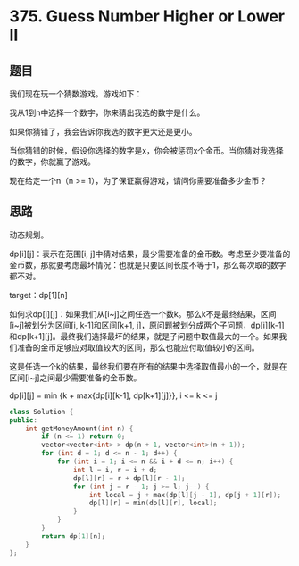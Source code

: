 # 375. Guess Number Higher or Lower II
## 题目
我们现在玩一个猜数游戏。游戏如下：

我从1到n中选择一个数字，你来猜出我选的数字是什么。

如果你猜错了，我会告诉你我选的数字更大还是更小。

当你猜错的时候，假设你选择的数字是x，你会被惩罚x个金币。当你猜对我选择的数字，你就赢了游戏。

现在给定一个n（n >= 1），为了保证赢得游戏，请问你需要准备多少金币？

## 思路
动态规划。

dp[i][j]：表示在范围[i, j]中猜对结果，最少需要准备的金币数。考虑至少要准备的金币数，那就要考虑最坏情况：也就是只要区间长度不等于1，那么每次取的数字都不对。

target：dp[1][n]

如何求dp[i][j]：如果我们从[i~j]之间任选一个数k。那么k不是最终结果，区间[i~j]被划分为区间[i, k-1]和区间[k+1, j]，原问题被划分成两个子问题，dp[i][k-1]和dp[k+1][j]。最终我们选择最坏的结果，就是子问题中取值最大的一个。如果我们准备的金币足够应对取值较大的区间，那么也能应付取值较小的区间。

这是任选一个k的结果，最终我们要在所有的结果中选择取值最小的一个，就是在区间[i~j]之间最少需要准备的金币数。

dp[i][j] =  min {k + max{dp[i][k-1], dp[k+1][j]}}, i <= k <= j

```C++
class Solution {
public:
    int getMoneyAmount(int n) {
        if (n <= 1) return 0;
        vector<vector<int> > dp(n + 1, vector<int>(n + 1));
        for (int d = 1; d <= n - 1; d++) {
            for (int i = 1; i <= n && i + d <= n; i++) {
                int l = i, r = i + d;
                dp[l][r] = r + dp[l][r - 1];
                for (int j = r - 1; j >= l; j--) {
                    int local = j + max(dp[l][j - 1], dp[j + 1][r]);
                    dp[l][r] = min(dp[l][r], local);
                }
            }
        }
        return dp[1][n];
    }
};
```
